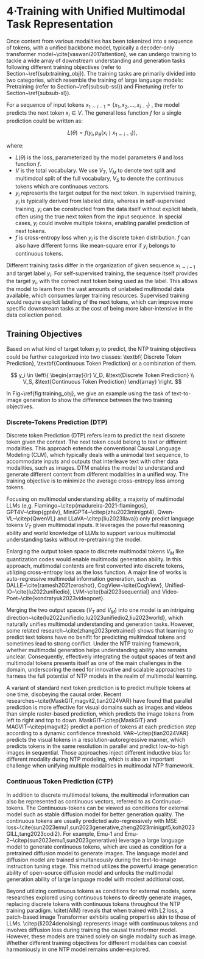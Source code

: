 # 4·Training with Unified Multimodal Task Representation

Once content from various modalities has been tokenized into a sequence of tokens, with a unified backbone model, typically a decoder-only transformer model~\cite{vaswani2017attention}, we can undergo training to tackle a wide array of downstream understanding and generation tasks following different training objectives (refer to Section~\ref{sub:training_obj}). The training tasks are primarily divided into two categories, which resemble the training of large language models: Pretraining (refer to Section~\ref{subsub-ssl}) and Finetuning (refer to Section~\ref{subsub-sl}).

For a sequence of input tokens $x_{1\sim i-1} = \{ x_1, x_2, \ldots, x_{i-1} \}$ , the model predicts the next token $x_i \in V$. The general loss function $f$ for a single prediction could be written as:

$$
    L(\theta) = f\left( y_i , p_{\theta}\left(x_i \mid x_{1\sim i-1} \right)\right),
$$

where:

- $L(\theta)$ is the loss, parameterized by the model parameters $\theta$ and loss function $f$.
- $V$ is the total vocabulary. We use $V_T$, $V_M$ to denote text split and multimdoal split of the full vocabulary, $V_S$ to denote the continuous tokens which are continuous vectors.
- $y_i$ represents the target output for the next token. In supervised training, $y_i$ is typically derived from labeled data, whereas in self-supervised training, $y_i$ can be constructed from the data itself without explicit labels, often using the true next token from the input sequence. In special cases, $y_i$ could involve multiple tokens, enabling parallel prediction of next tokens.
- $f$ is cross-entropy loss when $y_i$ is the discrete token distribution. $f$ can also have different forms like mean-square error if $y_i$ belongs to continuous tokens.

Different training tasks differ in the organization of given sequence $x_{1\sim i-1}$ and target label $y_i$. For self-supervised training, the sequence itself provides the target $y_i$, with the correct next token being used as the label. This allows the model to learn from the vast amounts of unlabeled multimodal data available, which consumes larger training resources. Supervised training would require explicit labeling of the next tokens, which can improve more specific downstream tasks at the cost of being more labor-intensive in the data collection period.

## Training Objectives

Based on what kind of target token $y_i$ to predict, the NTP training objectives could be further categorized into two classes: \textbf{ Discrete Token Prediction}, \textbf{Continuous Token Prediction} or a combination of them.

$$
y_i \in \left\{
    \begin{array}{lr}
    V_D, &\text{Discrete Token Prediction}  \\
    V_S, &\text{Continuous Token Prediction}
    \end{array}
\right.
$$

In Fig~\ref{fig:training_obj}, we give an example using the task of text-to-image generation to show the difference between the two training objectives.

### Discrete-Tokens Prediction (DTP)

Discrete token Prediction (DTP) refers learn to predict the next discrete token given the context. The next token could belong to text or different modalities. This approach extends the conventional Causal Language Modeling (CLM), which typically deals with a unimodal text sequence, to accommodate inputs and outputs that interleave text with other data modalities, such as images. DTM enables the model to understand and generate different content from different modalities in a unified way. The training objective is to minimize the average cross-entropy loss among tokens.

Focusing on multimodal understanding ability, a majority of multimodal LLMs (e,g. Flamingo~\citep{madureira-2021-flamingos}, GPT4V~\citep{gpt4v}, MiniGPT4~\citep{zhu2023minigpt4}, Qwen-VL~\citep{QwenVL} and LLaVA~\citep{liu2023llava}) only predict language tokens $V_T$ given multimodal inputs. It leverages the powerful reasoning ability and world knowledge of LLMs to support various multimodal understanding tasks without re-pretraining the model.

Enlarging the output token space to discrete multimodal tokens $V_M$ like quantization codes would enable multimodal generation ability.  In this approach, multimodal contents are first converted into discrete tokens, utilizing cross-entropy loss as the loss function. A major line of works is auto-regressive multimodal information generation, such as DALLE~\cite{ramesh2021zeroshot}, CogView~\cite{CogView}, Unified-IO~\cite{lu2022unifiedio}, LVM~\cite{bai2023sequential} and Video-Poet~\cite{kondratyuk2023videopoet}.

Merging the two output spaces ($V_T$ and $V_M$) into one model is an intriguing direction~\cite{lu2022unifiedio,lu2023unifiedio2,liu2023world}, which naturally unifies multimodal understanding and generation tasks. However, some related research~\cite{zhang2023pretrained} shows that learning to predict text tokens have no benifit for predicting multimdoal tokens and sometimes lead to strong conflict. Under the NTP training framework, whether multimodal generation helps understanding ability also remains unclear. Consequently, effectively integrating the output spaces of text and multimodal tokens presents itself as one of the main challenges in the domain, underscoring the need for innovative and scalable approaches to harness the full potential of NTP models in the realm of multimodal learning.

A variant of standard next token prediction is to predict multiple tokens at one time, disobeying the causal order. Recent researches~\cite{MaskGIT,magvit2,tian2024VAR} have found that parallel prediction is more effective for visual domains such as images and videos than simple raster-based prediction, which predicts the image tokens from left to right and top to down. MaskGIT~\citep{MaskGIT} and MAGVIT~\citep{magvit2} predict a portion of tokens at each prediction step according to a dynamic confidence threshold. VAR~\citep{tian2024VAR} predicts the visual tokens in a resolution-autoregressive manner, which predicts tokens in the same resolution in parallel and predict low-to-high images in sequential. Those approaches inject different inductive bias for different modality during NTP modeling, which is also an important challenge when unifying multiple modalities in multimodal NTP framework.


### Continuous Token Prediction (CTP)

In addition to discrete multimodal tokens, the multimodal information can also be represented as continuous vectors, referred to as Continuous-tokens. The Continuous-tokens can be viewed as conditions for external model such as stable diffusion model for better generation quality. The continuous tokens are usually predicted auto-regressively with MSE loss~\cite{sun2023emu1,sun2023generative,zheng2023minigpt5,koh2023GILL,tang2023codi2}. For example, Emu-1 and Emu-2~\citep{sun2023emu1,sun2023generative} leverage a large language model to generate continuous tokens, which are used as condition for a pretrained diffusion model to generate images. The language model and diffusion model are trained simultaneously during the text-to-image instruction tuning stage. This method utilizes the powerful image generation ability of open-source diffusion model and unlocks the multimodal generation ability of large language model with modest additional cost.

Beyond utilizing continuous tokens as conditions for external models, some researches explored using continuous tokens to directly generate images, replacing discrete tokens with continuous tokens throughout the NTP training paradigm.  \citet{AIM} reveals that when trained with L2 loss, a patch-based image Transformer exhibits scaling properties akin to those of LLMs. \citep{li2024denoising} represents image with continuous tokens and involves diffusion loss during training the causal transformer model. However, these models are trained solely on single modality such as image. Whether different training objectives for different modalities can coexist harmoniously in one NTP model remains under-explored.

